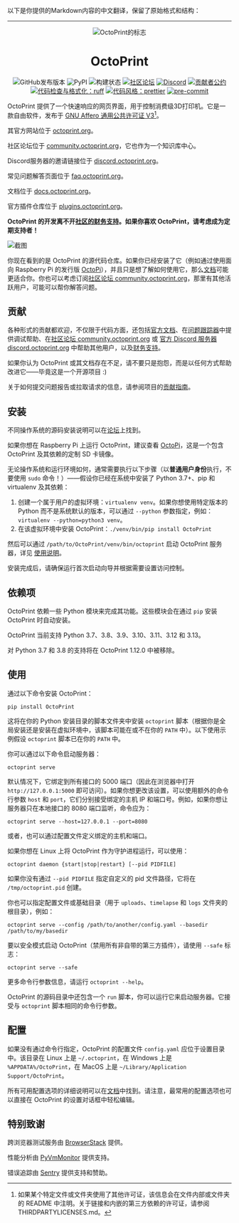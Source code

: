以下是你提供的Markdown内容的中文翻译，保留了原始格式和结构：

---

<p align="center"><img src="https://octoprint.org/assets/img/logo.png" alt="OctoPrint的标志" /></p>

<h1 align="center">OctoPrint</h1>

<p align="center">
  <img src="https://img.shields.io/github/v/release/OctoPrint/OctoPrint?logo=github&logoColor=white" alt="GitHub发布版本"/>
  <img src="https://img.shields.io/pypi/v/OctoPrint?logo=python&logoColor=white" alt="PyPI"/>
  <img src="https://img.shields.io/github/actions/workflow/status/OctoPrint/OctoPrint/build.yml?branch=master" alt="构建状态"/>
  <a href="https://community.octoprint.org"><img src="https://img.shields.io/discourse/users?label=论坛&logo=discourse&logoColor=white&server=https%3A%2F%2Fcommunity.octoprint.org" alt="社区论坛"/></a>
  <a href="https://discord.octoprint.org"><img src="https://img.shields.io/discord/704958479194128507?label=discord&logo=discord&logoColor=white" alt="Discord"/></a>
  <a href="https://octoprint.org/conduct/"><img src="https://img.shields.io/badge/Contributor%20Covenant-v2.0%20采用-ff69b4.svg" alt="贡献者公约"/></a>
  <a href="https://github.com/astral-sh/ruff"><img src="https://img.shields.io/badge/代码风格-ruff-261230" alt="代码检查与格式化：ruff"/></a>
  <a href="https://github.com/prettier/prettier"><img src="https://img.shields.io/badge/代码风格-prettier-ff69b4.svg" alt="代码风格：prettier"/></a>
  <a href="https://github.com/pre-commit/pre-commit"><img src="https://img.shields.io/badge/pre--commit-已启用-brightgreen?logo=pre-commit&logoColor=white" alt="pre-commit"/></a>
</p>

OctoPrint 提供了一个快速响应的网页界面，用于控制消费级3D打印机。它是一款自由软件，发布于 [GNU Affero 通用公共许可证 V3](https://www.gnu.org/licenses/agpl-3.0.html)[^1]。

其官方网站位于 [octoprint.org](https://octoprint.org/?utm_source=github&utm_medium=readme)。

社区论坛位于 [community.octoprint.org](https://community.octoprint.org/?utm_source=github&utm_medium=readme)，它也作为一个知识库中心。

Discord服务器的邀请链接位于 [discord.octoprint.org](https://discord.octoprint.org)。

常见问题解答页面位于 [faq.octoprint.org](https://faq.octoprint.org/?utm_source=github&utm_medium=readme)。

文档位于 [docs.octoprint.org](https://docs.octoprint.org)。

官方插件仓库位于 [plugins.octoprint.org](https://plugins.octoprint.org/?utm_source=github&utm_medium=readme)。

**OctoPrint 的开发离不开[社区的财务支持](https://octoprint.org/support-octoprint/?utm_source=github&utm_medium=readme)。如果你喜欢 OctoPrint，请考虑成为定期支持者！**

![截图](https://octoprint.org/assets/img/screenshot-readme.png)

你现在看到的是 OctoPrint 的源代码仓库。如果你已经安装了它（例如通过使用面向 Raspberry Pi 的发行版 [OctoPi](https://github.com/guysoft/OctoPi)），并且只是想了解如何使用它，那么[文档](https://docs.octoprint.org/)可能更适合你。你也可以考虑订阅[社区论坛 community.octoprint.org](https://community.octoprint.org)，那里有其他活跃用户，可能可以帮你解答问题。

[^1]: 如果某个特定文件或文件夹使用了其他许可证，该信息会在文件内部或文件夹的 README 中注明。关于链接和内嵌的第三方依赖的许可证，请参阅 THIRDPARTYLICENSES.md。

## 贡献

各种形式的贡献都欢迎，不仅限于代码方面，还包括[官方文档](https://docs.octoprint.org/)、在[问题跟踪器](https://github.com/OctoPrint/OctoPrint/issues)中提供调试帮助、在[社区论坛 community.octoprint.org](https://community.octoprint.org) 或 [官方 Discord 服务器 discord.octoprint.org](https://discord.octoprint.org) 中帮助其他用户，以及[财务支持](https://octoprint.org/support-octoprint/?utm_source=github&utm_medium=readme)。

如果你认为 OctoPrint 或其文档存在不足，请不要只是抱怨，而是以任何方式帮助改进它——毕竟这是一个开源项目 :)

关于如何提交问题报告或拉取请求的信息，请参阅项目的[贡献指南](https://github.com/OctoPrint/OctoPrint/blob/master/CONTRIBUTING.md)。

## 安装

不同操作系统的源码安装说明可以在[论坛](https://community.octoprint.org/tags/c/support/guides/15/setup)上找到。

如果你想在 Raspberry Pi 上运行 OctoPrint，建议查看 [OctoPi](https://github.com/guysoft/OctoPi)，这是一个包含 OctoPrint 及其依赖的定制 SD 卡镜像。

无论操作系统和运行环境如何，通常需要执行以下步骤（以**普通用户身份**执行，不要使用 `sudo` 命令！）——假设你已经在系统中安装了 Python 3.7+、pip 和 virtualenv 及其依赖：

1. 创建一个属于用户的虚拟环境：`virtualenv venv`。如果你想使用特定版本的 Python 而不是系统默认的版本，可以通过 `--python` 参数指定，例如：`virtualenv --python=python3 venv`。
2. 在该虚拟环境中安装 OctoPrint：`./venv/bin/pip install OctoPrint`

然后可以通过 `/path/to/OctoPrint/venv/bin/octoprint` 启动 OctoPrint 服务器，详见 [使用说明](#使用)。

安装完成后，请确保运行首次启动向导并根据需要设置访问控制。

## 依赖项

OctoPrint 依赖一些 Python 模块来完成其功能。这些模块会在通过 `pip` 安装 OctoPrint 时自动安装。

OctoPrint 当前支持 Python 3.7、3.8、3.9、3.10、3.11、3.12 和 3.13。

对 Python 3.7 和 3.8 的支持将在 OctoPrint 1.12.0 中被移除。

## 使用

通过以下命令安装 OctoPrint：

    pip install OctoPrint

这将在你的 Python 安装目录的脚本文件夹中安装 `octoprint` 脚本（根据你是全局安装还是安装在虚拟环境中，该脚本可能在或不在你的 `PATH` 中）。以下使用示例假设 `octoprint` 脚本已在你的 `PATH` 中。

你可以通过以下命令启动服务器：

    octoprint serve

默认情况下，它绑定到所有接口的 5000 端口（因此在浏览器中打开 `http://127.0.0.1:5000` 即可访问）。如果你想更改该设置，可以使用额外的命令行参数 `host` 和 `port`，它们分别接受绑定的主机 IP 和端口号。例如，如果你想让服务器只在本地接口的 8080 端口监听，命令应为：

    octoprint serve --host=127.0.0.1 --port=8080

或者，也可以通过配置文件定义绑定的主机和端口。

如果你想在 Linux 上将 OctoPrint 作为守护进程运行，可以使用：

    octoprint daemon {start|stop|restart} [--pid PIDFILE]

如果你没有通过 `--pid PIDFILE` 指定自定义的 pid 文件路径，它将在 `/tmp/octoprint.pid` 创建。

你也可以指定配置文件或基础目录（用于 `uploads`、`timelapse` 和 `logs` 文件夹的根目录），例如：

    octoprint serve --config /path/to/another/config.yaml --basedir /path/to/my/basedir

要以安全模式启动 OctoPrint（禁用所有非自带的第三方插件），请使用 ``--safe`` 标志：

    octoprint serve --safe

更多命令行参数信息，请运行 `octoprint --help`。

OctoPrint 的源码目录中还包含一个 `run` 脚本，你可以运行它来启动服务器。它接受与 `octoprint` 脚本相同的命令行参数。

## 配置

如果没有通过命令行指定，OctoPrint 的配置文件 `config.yaml` 应位于设置目录中。该目录在 Linux 上是 `~/.octoprint`，在 Windows 上是 `%APPDATA%/OctoPrint`，在 MacOS 上是 `~/Library/Application Support/OctoPrint`。

所有可用配置选项的详细说明可以在[文档](https://docs.octoprint.org/en/master/configuration/config_yaml.html)中找到。请注意，最常用的配置选项也可以直接在 OctoPrint 的设置对话框中轻松编辑。

## 特别致谢

跨浏览器测试服务由 [BrowserStack](https://www.browserstack.com/) 提供。

性能分析由 [PyVmMonitor](https://www.pyvmmonitor.com) 提供支持。

错误追踪由 [Sentry](https://sentry.io) 提供支持和赞助。